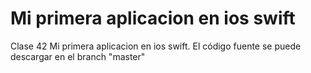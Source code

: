 # Mi primera aplicacion en ios swift
Clase 42 Mi primera aplicacion en ios swift. El código fuente se puede descargar en el branch "master"
